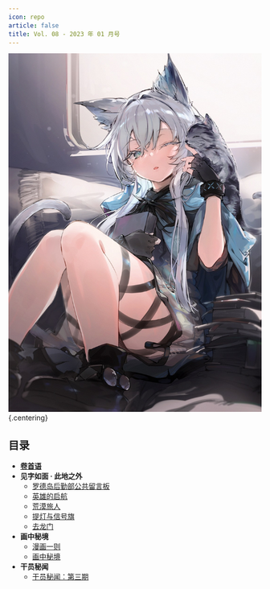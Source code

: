 ```yaml
---
icon: repo
article: false
title: Vol. 08 - 2023 年 01 月号
---
```


![](./res/cover.jpg) {.centering}

## 目录

- [**卷首语**](intro.html)
- **见字如面 · 此地之外**
  - [罗德岛后勤部公共留言板](article1.html)
  - [英雄的启航](article2.html)
  - [荒漠旅人](article3.html)
  - [提灯与信号旗](article4.html)
  - [去龙门](article5.html)
- **画中秘境**
  - [漫画一则](comic1.html)
  - [画中秘境](paintings.html)
- **干员秘闻**
  - [干员秘闻：第三期](ope_sec.html)

<ArticleAd />